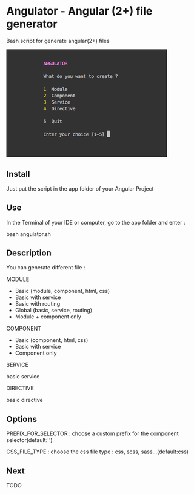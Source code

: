 # Angulator - Angular (2+) file generator

Bash script for generate angular(2+) files

![alt text](https://github.com/romainsauvez/angulator/blob/master/angulator.png)

## Install 

Just put the script in the app folder of your Angular Project

##  Use

In the Terminal of your IDE or computer, go to the app folder and enter : 

bash angulator.sh


##  Description

You can generate different file : 

MODULE

  - Basic (module, component, html, css)
  - Basic with service
  - Basic with routing
  - Global (basic, service, routing)
  - Module + component only
  
COMPONENT

  - Basic (component, html, css)
  - Basic with service
  - Component only
  
SERVICE

basic service


DIRECTIVE

basic directive

## Options

PREFIX_FOR_SELECTOR : choose a custom prefix for the component selector(default:'')

CSS_FILE_TYPE : choose the css file type : css, scss, sass...(default:css)


## Next

TODO
